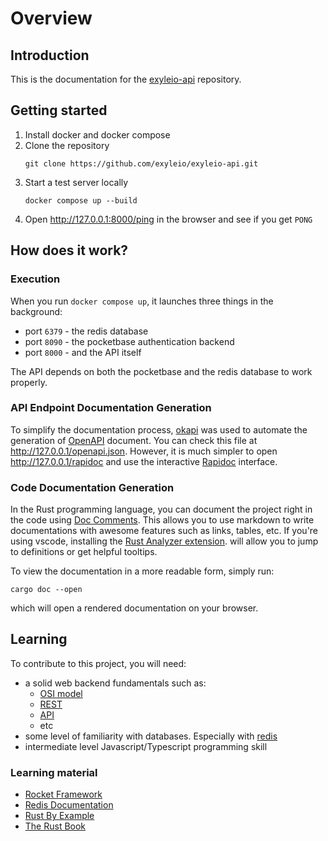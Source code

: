 # Overview

## Introduction

This is the documentation for the
[exyleio-api](https://github.com/exyleio/exyleio-api) repository.

## Getting started

1. Install docker and docker compose
2. Clone the repository
   ```
   git clone https://github.com/exyleio/exyleio-api.git
   ```
3. Start a test server locally
   ```
   docker compose up --build
   ```
4. Open http://127.0.0.1:8000/ping in the browser and see if you get `PONG`

## How does it work?

### Execution

When you run `docker compose up`, it launches three things in the background:

- port `6379` - the redis database
- port `8090` - the pocketbase authentication backend
- port `8000` - and the API itself

The API depends on both the pocketbase and the redis database to work properly.

### API Endpoint Documentation Generation

To simplify the documentation process, [okapi](https://github.com/GREsau/okapi)
was used to automate the generation of [OpenAPI](https://www.openapis.org)
document. You can check this file at http://127.0.0.1/openapi.json. However, it
is much simpler to open http://127.0.0.1/rapidoc and use the interactive
[Rapidoc](https://rapidocweb.com) interface.

### Code Documentation Generation

In the Rust programming language, you can document the project right in the code
using
[Doc Comments](https://doc.rust-lang.org/stable/reference/comments.html#doc-comments).
This allows you to use markdown to write documentations with awesome features
such as links, tables, etc. If you're using vscode, installing the
[Rust Analyzer extension](https://marketplace.visualstudio.com/items?itemName=rust-lang.rust-analyzer).
will allow you to jump to definitions or get helpful tooltips.

To view the documentation in a more readable form, simply run:

```
cargo doc --open
```

which will open a rendered documentation on your browser.

## Learning

To contribute to this project, you will need:

- a solid web backend fundamentals such as:
  - [OSI model](https://en.wikipedia.org/wiki/OSI_model)
  - [REST](https://en.wikipedia.org/wiki/Representational_state_transfer)
  - [API](https://en.wikipedia.org/wiki/API)
  - etc
- some level of familiarity with databases. Especially with
  [redis](https://redis.io)
- intermediate level Javascript/Typescript programming skill

### Learning material

- [Rocket Framework](https://rocket.rs)
- [Redis Documentation](https://redis.io/docs)
- [Rust By Example](https://doc.rust-lang.org/rust-by-example)
- [The Rust Book](https://doc.rust-lang.org/book)
